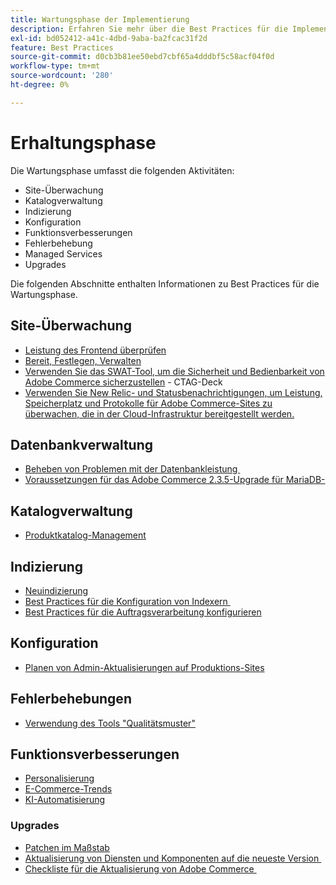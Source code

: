 ```yaml
---
title: Wartungsphase der Implementierung
description: Erfahren Sie mehr über die Best Practices für die Implementierung in der Wartungsphase von Adobe Commerce-Projekten.
exl-id: bd052412-a41c-4dbd-9aba-ba2fcac31f2d
feature: Best Practices
source-git-commit: d0cb3b81ee50ebd7cbf65a4dddbf5c58acf04f0d
workflow-type: tm+mt
source-wordcount: '280'
ht-degree: 0%

---
```


# Erhaltungsphase

Die Wartungsphase umfasst die folgenden Aktivitäten:

- Site-Überwachung
- Katalogverwaltung
- Indizierung
- Konfiguration
- Funktionsverbesserungen
- Fehlerbehebung
- Managed Services
- Upgrades

Die folgenden Abschnitte enthalten Informationen zu Best Practices für die Wartungsphase.

## Site-Überwachung

- [Leistung des Frontend überprüfen](frontend-performance.md)
- [Bereit, Festlegen, Verwalten](https://business.adobe.com/blog/basics/ready-set-maintain)
- [Verwenden Sie das SWAT-Tool, um die Sicherheit und Bedienbarkeit von Adobe Commerce sicherzustellen](https://experienceleague.adobe.com/docs/commerce-operations/tools/site-wide-analysis-tool/intro.html?lang=en#integrations-with-other-adobe-commerce-support-tools) - CTAG-Deck
- [Verwenden Sie New Relic- und Statusbenachrichtigungen, um Leistung, Speicherplatz und Protokolle für Adobe Commerce-Sites zu überwachen, die in der Cloud-Infrastruktur bereitgestellt werden.](https://experienceleague.adobe.com/docs/commerce-cloud-service/user-guide/monitor/performance.html)

## Datenbankverwaltung

- [Beheben von Problemen mit der Datenbankleistung &#x200B;](resolve-database-performance-issues.md)
- [Voraussetzungen für das Adobe Commerce 2.3.5-Upgrade für MariaDB-&#x200B;](commerce-235-upgrade-prerequisites-mariadb.md)

## Katalogverwaltung

<!-- Asset not yet integrated
- [Catalog Image Resizing](https://wiki.corp.adobe.com/x/oj4ykw) (wiki)
-->
- [Produktkatalog-Management](https://www.gotostage.com/channel/fca90f7960be436f9b849215d9e06026/recording/2eea2782fc874047a020391000519f8b/watch?source=CHANNEL)

## Indizierung

<!-- Asset not yet integrated
- [Reindexing - the safe way](https://wiki.corp.adobe.com/x/oj4ykw)(wiki)
-->
- [Neuindizierung](https://developer.adobe.com/commerce/php/development/components/indexing/#how-to-reindex)
- [Best Practices für die Konfiguration von Indexern &#x200B;](indexer-configuration.md)
- [Best Practices für die Auftragsverarbeitung konfigurieren](order-processing-configuration.md)
<!-- Asset not yet integrated from CTAG deck:
- Plan upsizing for planned traffic increases during promotions or holidays -->

## Konfiguration

- [Planen von Admin-Aktualisierungen auf Produktions-Sites](scheduling-admin-updates-in-production.md)

<!-- Asset not yet integrated from CTAG deck: Planning for peak season and promotional periods (upsizing)-->

## Fehlerbehebungen

- [Verwendung des Tools &quot;Qualitätsmuster&quot;](https://experienceleague.adobe.com/docs/commerce-operations/tools/quality-patches-tool/usage.html)

## Funktionsverbesserungen

- [Personalisierung](https://www.gotostage.com/channel/fca90f7960be436f9b849215d9e06026/recording/e218545a77de490fb5102eca07d0580a/watch?source=CHANNEL)
- [E-Commerce-Trends](https://www.gotostage.com/channel/fca90f7960be436f9b849215d9e06026/recording/9a772468d7b64409a3d5dff4d67e656d/watch?source=CHANNEL)
- [KI-Automatisierung](https://www.gotostage.com/channel/fca90f7960be436f9b849215d9e06026/recording/27ae23699c2847be981a23ca098e548f/watch?source=CHANNEL)

### Upgrades

- [Patchen im Maßstab](patching-at-scale.md)
- [Aktualisierung von Diensten und Komponenten auf die neueste Version &#x200B;](update-services.md)
- [Checkliste für die Aktualisierung von Adobe Commerce &#x200B;](upgrade-checklist.md)
